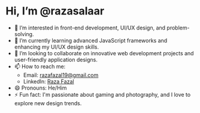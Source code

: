 # Hi, I’m @razasalaar

- 👀 I’m interested in front-end development, UI/UX design, and problem-solving.
- 🌱 I’m currently learning advanced JavaScript frameworks and enhancing my UI/UX design skills.
- 💞️ I’m looking to collaborate on innovative web development projects and user-friendly application designs.
- 📫 How to reach me: 
  - Email: razafazal19@gmail.com
  - LinkedIn: [Raza Fazal](https://www.linkedin.com/in/raza-fazal-834643278)
- 😄 Pronouns: He/Him
- ⚡ Fun fact: I'm passionate about gaming and photography, and I love to explore new design trends.

<!---
razasalaar/razasalaar is a ✨ special ✨ repository because its `README.md` (this file) appears on your GitHub profile.
You can click the Preview link to take a look at your changes.
--->
